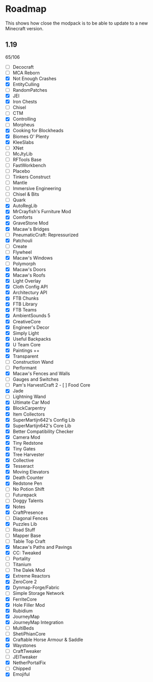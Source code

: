 # Roadmap

This shows how close the modpack is to be able to update to a new Minecraft version.

## 1.19

65/106

- [ ] Decocraft
- [ ] MCA Reborn
- [x] Not Enough Crashes
- [x] EntityCulling
- [ ] RandomPatches
- [x] JEI
- [x] Iron Chests
- [ ] Chisel
- [ ] CTM
- [x] Controlling
- [ ] Morpheus
- [x] Cooking for Blockheads
- [x] Biomes O' Plenty
- [x] KleeSlabs
- [ ] XNet
- [ ] McJtyLib
- [ ] RFTools Base
- [ ] FastWorkbench
- [ ] Placebo
- [ ] Tinkers Construct
- [ ] Mantle
- [ ] Immersive Engineering
- [ ] Chisel & Bits
- [ ] Quark
- [x] AutoRegLib
- [x] MrCrayfish's Furniture Mod
- [x] Comforts
- [x] GraveStone Mod
- [x] Macaw's Bridges
- [ ] PneumaticCraft: Repressurized
- [x] Patchouli
- [ ] Create
- [ ] Flywheel
- [x] Macaw's Windows
- [ ] Polymorph
- [x] Macaw's Doors
- [x] Macaw's Roofs
- [x] Light Overlay
- [x] Cloth Config API
- [x] Architectury API
- [x] FTB Chunks
- [x] FTB Library
- [x] FTB Teams
- [x] AmbientSounds 5
- [x] CreativeCore
- [x] Engineer's Decor
- [x] Simply Light
- [x] Useful Backpacks
- [x] U Team Core
- [x] Paintings ++
- [x] Transparent
- [ ] Construction Wand
- [ ] Performant
- [x] Macaw's Fences and Walls
- [ ] Gauges and Switches
- [ ] Pam's HarvestCraft 2 - [ ] Food Core
- [x] Jade
- [ ] Lightning Wand
- [x] Ultimate Car Mod
- [x] BlockCarpentry
- [x] Item Collectors
- [x] SuperMartijn642's Config Lib
- [x] SuperMartijn642's Core Lib
- [x] Better Compatibility Checker
- [x] Camera Mod
- [x] Tiny Redstone
- [x] Tiny Gates
- [x] Tree Harvester
- [x] Collective
- [x] Tesseract
- [x] Moving Elevators
- [x] Death Counter
- [x] Redstone Pen
- [ ] No Potion Shift
- [ ] Futurepack
- [ ] Doggy Talents
- [x] Notes
- [x] CraftPresence
- [ ] Diagonal Fences
- [x] Puzzles Lib
- [ ] Road Stuff
- [ ] Mapper Base
- [ ] Table Top Craft
- [x] Macaw's Paths and Pavings
- [x] CC: Tweaked
- [ ] Portality
- [ ] Titanium
- [ ] The Dalek Mod
- [x] Extreme Reactors
- [x] ZeroCore 2
- [x] Dynmap-Forge/Fabric
- [ ] Simple Storage Network
- [x] FerriteCore
- [x] Hole Filler Mod
- [x] Rubidium
- [x] JourneyMap
- [x] JourneyMap Integration
- [ ] MultiBeds
- [ ] ShetiPhianCore
- [x] Craftable Horse Armour & Saddle
- [x] Waystones
- [ ] CraftTweaker
- [ ] JEITweaker
- [x] NetherPortalFix
- [ ] Chipped
- [x] Emojiful
